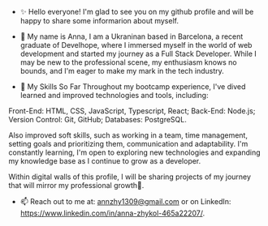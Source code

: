 - ✨ Hello everyone! I'm glad to see you on my github profile and will be happy to share some informarion about myself.

- 👋 My name is Anna, I am a Ukraninan based in Barcelona, a recent graduate of Develhope, where I immersed myself in the world of web development and started my journey as a Full Stack Developer. While I may be new to the professional scene, my enthusiasm knows no bounds, and I'm eager to make my mark in the tech industry.

- 🌱 My Skills So Far
Throughout my bootcamp experience, I've dived learned and improved technologies and tools, including:

Front-End: HTML, CSS, JavaScript, Typescript, React;
Back-End: Node.js;
Version Control: Git, GitHub;
Databases: PostgreSQL.

Also improved soft skills, such as working in a team, time management, setting goals and prioritizing them, communication and adaptability. 
I'm constantly learning, I'm open to exploring new technologies and expanding my knowledge base as I continue to grow as a developer.

Within digital walls of this profile, I will be sharing projects of my journey that will mirror my professional growth🌱.

- 📫 Reach out to me at: 
 annzhy1309@gmail.com
or on LinkedIn: https://www.linkedin.com/in/anna-zhykol-465a22207/.



<!---
AnnZhy1309/AnnZhy1309 is a ✨ special ✨ repository because its `README.md` (this file) appears on your GitHub profile.
You can click the Preview link to take a look at your changes.
--->
